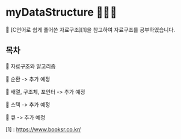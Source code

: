 # myDataStructure 👩🏻‍💻 

🌱 [C언어로 쉽게 풀어쓴 자료구조][1]을 참고하여 자료구조를 공부하였습니다.

## 목차  
🌱 자료구조와 알고리즘

🌱 순환 -> 추가 예정

🌱 배열, 구조체, 포인터 -> 추가 예정

🌱 스택 -> 추가 예정
 
🌱 큐 -> 추가 예정

[1] : https://www.booksr.co.kr/


